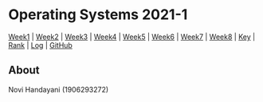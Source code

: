 # Operating Systems 2021-1
[Week1](W01) |
[Week2](W02) |
[Week3](W03) |
[Week4](W04) |
[Week5](W05) |
[Week6](W06) |
[Week7](W07) |
[Week8](W08) |
[Key](TXT/mypubkey.txt) |
[Rank](TXT/myrank.txt) |
[Log](TXT/mylog.txt) |
[GitHub](https://github.com/novihdn/os211)

## About
Novi Handayani (1906293272) 
